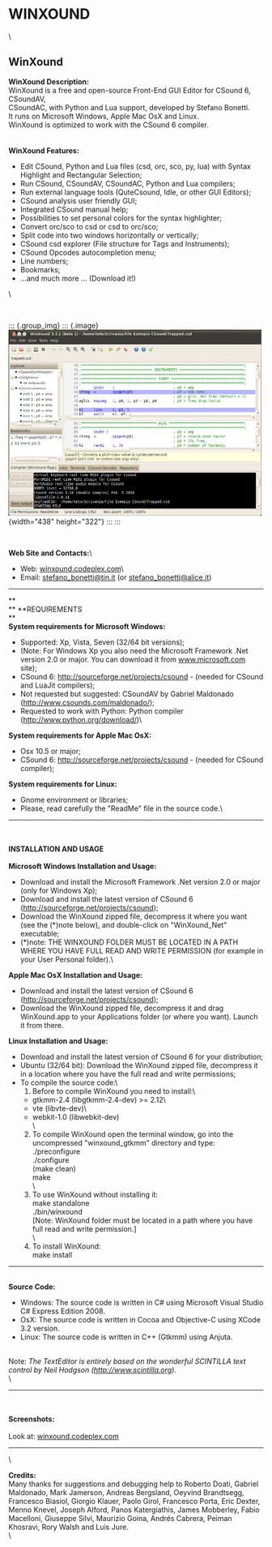 WINXOUND
========

\

WinXound
--------

<div>

**WinXound Description:**\
WinXound is a free and open-source Front-End GUI Editor for CSound 6,
CSoundAV,\
CSoundAC, with Python and Lua support, developed by Stefano Bonetti.\
It runs on Microsoft Windows, Apple Mac OsX and Linux.\
WinXound is optimized to work with the CSound 6 compiler.\
\
\
**WinXound Features:**

</div>

<div>

-   Edit CSound, Python and Lua files (csd, orc, sco, py, lua) with
    Syntax Highlight and Rectangular Selection;
-   Run CSound, CSoundAV, CSoundAC, Python and Lua compilers;
-   Run external language tools (QuteCsound, Idle, or other GUI
    Editors);
-   CSound analysis user friendly GUI;
-   Integrated CSound manual help;
-   Possibilities to set personal colors for the syntax highlighter;
-   Convert orc/sco to csd or csd to orc/sco;
-   Split code into two windows horizontally or vertically;
-   CSound csd explorer (File structure for Tags and Instruments);
-   CSound Opcodes autocompletion menu;
-   Line numbers;
-   Bookmarks;
-   \...and much more \... (Download it!) 

\

</div>

 

::: {.group_img}
::: {.image}
![](../resources/images/winxound_linux.jpg){width="438" height="322"}
:::
:::

 

**Web Site and Contacts:**\
- Web:
[winxound.codeplex.com](http://winxound.codeplex.com "winxound.codeplex.com")\
- Email: <stefano_bonetti@tin.it> (or <stefano_bonetti@alice.it>)

------------------------------------------------------------------------

** \
** **REQUIREMENTS\
**\
**System requirements for Microsoft Windows:**

-   Supported: Xp, Vista, Seven (32/64 bit versions);
-   (Note: For Windows Xp you also need the Microsoft Framework .Net
    version 2.0 or major. You can download it from www.microsoft.com
    site);
-   CSound 6: <http://sourceforge.net/projects/csound> - (needed for
    CSound and LuaJit compilers);
-   Not requested but suggested: CSoundAV by Gabriel Maldonado
    (<http://www.csounds.com/maldonado/>);
-   Requested to work with Python: Python compiler
    (<http://www.python.org/download/>)\

**System requirements for Apple Mac OsX:**

-   Osx 10.5 or major;
-   CSound 6: <http://sourceforge.net/projects/csound> - (needed for
    CSound compiler);

**System requirements for Linux:**

-   Gnome environment or libraries;
-   Please, read carefully the \"ReadMe\" file in the source code.\

------------------------------------------------------------------------

\
\
**INSTALLATION AND USAGE\
\
Microsoft Windows Installation and Usage:**

-   Download and install the Microsoft Framework .Net version 2.0 or
    major (only for Windows Xp);
-   Download and install the latest version of CSound 6
    (<http://sourceforge.net/projects/csound>);
-   Download the WinXound zipped file, decompress it where you want (see
    the (\*)note below), and double-click on \"WinXound\_Net\"
    executable;
-   (\*)note: THE WINXOUND FOLDER MUST BE LOCATED IN A PATH WHERE YOU
    HAVE FULL READ AND WRITE PERMISSION (for example in your User
    Personal folder).\

**Apple Mac OsX Installation and Usage:**

-   Download and install the latest version of CSound 6
    (<http://sourceforge.net/projects/csound>);
-   Download the WinXound zipped file, decompress it and drag
    WinXound.app to your Applications folder (or where you want). Launch
    it from there.

**Linux Installation and Usage:**

-   Download and install the latest version of CSound 6 for your
    distribution;
-   Ubuntu (32/64 bit): Download the WinXound zipped file, decompress it
    in a location where you have the full read and write permissions;
-   To compile the source code:\
    1) Before to compile WinXound you need to install:\
    - gtkmm-2.4 (libgtkmm-2.4-dev) \>= 2.12\
    - vte (libvte-dev)\
    - webkit-1.0 (libwebkit-dev)\
    \
    2) To compile WinXound open the terminal window, go into the
    uncompressed \"winxound\_gtkmm\" directory and type:\
    ./preconfigure\
    ./configure\
    (make clean)\
    make\
    \
    3) To use WinXound without installing it:\
    make standalone\
    ./bin/winxound\
    \[Note: WinXound folder must be located in a path where you have
    full read and write permission.\]\
    \
    4) To install WinXound:\
    make install

------------------------------------------------------------------------

\
**Source Code:**

-   Windows: The source code is written in C\# using Microsoft Visual
    Studio C\# Express Edition 2008.
-   OsX: The source code is written in Cocoa and Objective-C using XCode
    3.2 version.
-   Linux: The source code is written in C++ (Gtkmm) using Anjuta.

\
Note: *The TextEditor is entirely based on the wonderful SCINTILLA text
control by Neil Hodgson (<http://www.scintilla.org>).*\
\

------------------------------------------------------------------------

\
\
**Screenshots:**\
\
Look
at: [winxound.codeplex.com](http://winxound.codeplex.com/ "winxound.codeplex.com") 

------------------------------------------------------------------------

\

**Credits:**\
Many thanks for suggestions and debugging help to Roberto Doati, Gabriel
Maldonado, Mark Jamerson, Andreas Bergsland, Oeyvind Brandtsegg,
Francesco Biasiol, Giorgio Klauer, Paolo Girol, Francesco Porta, Eric
Dexter, Menno Knevel, Joseph Alford, Panos Katergiathis, James
Mobberley, Fabio Macelloni, Giuseppe Silvi, Maurizio Goina, Andrés
Cabrera, Peiman Khosravi, Rory Walsh and Luis Jure.\
\
